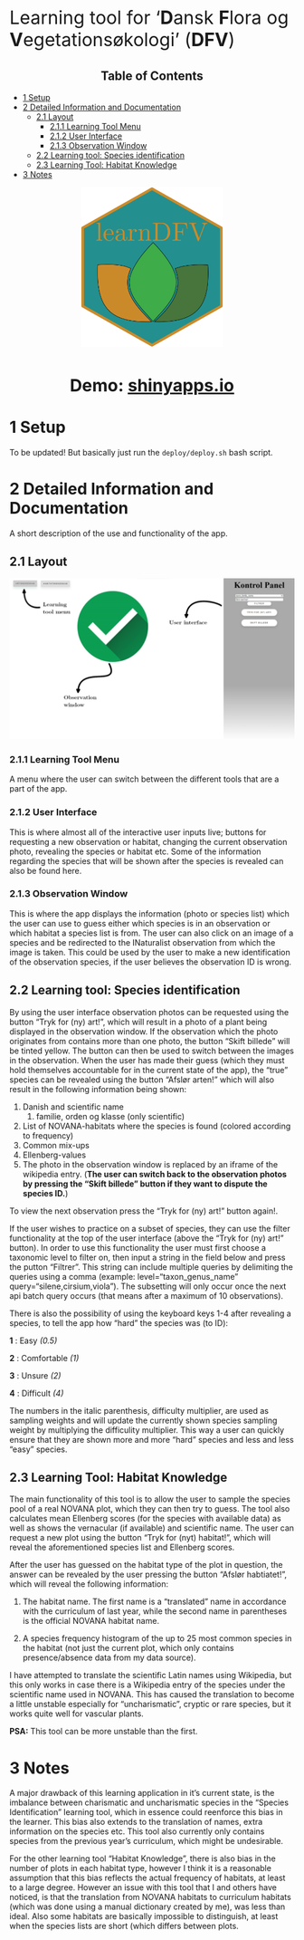 <p style='font-size: 32px;'>
Learning tool for ‘<b>D</b>ansk <b>F</b>lora og
<b>V</b>egetationsøkologi’ (<b>DFV</b>)
<p>
<center>
<h2>
Table of Contents
</h2>
</center>

-   <a href="#1-setup" id="toc-1-setup">1 Setup</a>
-   <a href="#2-detailed-information-and-documentation"
    id="toc-2-detailed-information-and-documentation">2 Detailed Information
    and Documentation</a>
    -   <a href="#21-layout" id="toc-21-layout">2.1 Layout</a>
        -   <a href="#211-learning-tool-menu" id="toc-211-learning-tool-menu">2.1.1
            Learning Tool Menu</a>
        -   <a href="#212-user-interface" id="toc-212-user-interface">2.1.2 User
            Interface</a>
        -   <a href="#213-observation-window" id="toc-213-observation-window">2.1.3
            Observation Window</a>
    -   <a href="#22-learning-tool-species-identification"
        id="toc-22-learning-tool-species-identification">2.2 Learning tool:
        Species identification</a>
    -   <a href="#23-learning-tool-habitat-knowledge"
        id="toc-23-learning-tool-habitat-knowledge">2.3 Learning Tool: Habitat
        Knowledge</a>
-   <a href="#3-notes" id="toc-3-notes">3 Notes</a>

<center>

<img src="https://raw.githubusercontent.com/asgersvenning/Dansk-Flora-App/GitHub/learnDFV_Sticker.png" width="250px">

</center>

<br>

<center>

<div style="font-size: 30px; font-weight: bold;">

Demo:
[shinyapps.io](https://asvenning.shinyapps.io/lringsredskab_-_dansk_flora_og_vegetationskologi/?_ga=2.117524928.852255328.1662635286-946788904.1657455478)

</div>

</center>

# 1 Setup

To be updated! But basically just run the `deploy/deploy.sh` bash script.

# 2 Detailed Information and Documentation

A short description of the use and functionality of the app.

## 2.1 Layout

![](readme_files/appLayout.jpg)

### 2.1.1 Learning Tool Menu

A menu where the user can switch between the different tools that are a
part of the app.

### 2.1.2 User Interface

This is where almost all of the interactive user inputs live; buttons
for requesting a new observation or habitat, changing the current
observation photo, revealing the species or habitat etc. Some of the
information regarding the species that will be shown after the species
is revealed can also be found here.

### 2.1.3 Observation Window

This is where the app displays the information (photo or species list)
which the user can use to guess either which species is in an
observation or which habitat a species list is from. The user can also
click on an image of a species and be redirected to the INaturalist
observation from which the image is taken. This could be used by the
user to make a new identification of the observation species, if the
user believes the observation ID is wrong.

## 2.2 Learning tool: Species identification

By using the user interface observation photos can be requested using
the button “Tryk for (ny) art!”, which will result in a photo of a plant
being displayed in the observation window. If the observation which the
photo originates from contains more than one photo, the button “Skift
billede” will be tinted yellow. The button can then be used to switch
between the images in the observation. When the user has made their
guess (which they must hold themselves accountable for in the current
state of the app), the “true” species can be revealed using the button
“Afslør arten!” which will also result in the following information
being shown:

1)  Danish and scientific name
    1.  familie, orden og klasse (only scientific)
2)  List of NOVANA-habitats where the species is found (colored
    according to frequency)
3)  Common mix-ups
4)  Ellenberg-values
5)  The photo in the observation window is replaced by an iframe of the
    wikipedia entry. (**The user can switch back to the observation
    photos by pressing the “Skift billede” button if they want to
    dispute the species ID.**)

To view the next observation press the “Tryk for (ny) art!” button
again!.

If the user wishes to practice on a subset of species, they can use the
filter functionality at the top of the user interface (above the “Tryk
for (ny) art!” button). In order to use this functionality the user must
first choose a taxonomic level to filter on, then input a string in the
field below and press the putton “Filtrer”. This string can include
multiple queries by delimiting the queries using a comma (example:
level=“taxon_genus_name” query=“silene,cirsium,viola”). The subsetting
will only occur once the next api batch query occurs (that means after a
maximum of 10 observations).

There is also the possibility of using the keyboard keys 1-4 after
revealing a species, to tell the app how “hard” the species was (to ID):

**1** : Easy *(0.5)*

**2** : Comfortable *(1)*

**3** : Unsure *(2)*

**4** : Difficult *(4)*

The numbers in the italic parenthesis, difficulty multiplier, are used
as sampling weights and will update the currently shown species sampling
weight by multiplying the difficulity multiplier. This way a user can
quickly ensure that they are shown more and more “hard” species and less
and less “easy” species.

## 2.3 Learning Tool: Habitat Knowledge

The main functionality of this tool is to allow the user to sample the
species pool of a real NOVANA plot, which they can then try to guess.
The tool also calculates mean Ellenberg scores (for the species with
available data) as well as shows the vernacular (if available) and
scientific name. The user can request a new plot using the button “Tryk
for (nyt) habitat!”, which will reveal the aforementioned species list
and Ellenberg scores.

After the user has guessed on the habitat type of the plot in question,
the answer can be revealed by the user pressing the button “Afslør
habtiatet!”, which will reveal the following information:

1)  The habitat name. The first name is a “translated” name in
    accordance with the curriculum of last year, while the second name
    in parentheses is the official NOVANA habitat name.

2)  A species frequency histogram of the up to 25 most common species in
    the habitat (not just the current plot, which only contains
    presence/absence data from my data source).

I have attempted to translate the scientific Latin names using
Wikipedia, but this only works in case there is a Wikipedia entry of the
species under the scientific name used in NOVANA. This has caused the
translation to become a little unstable especially for “uncharismatic”,
cryptic or rare species, but it works quite well for vascular plants.

**PSA:** This tool can be more unstable than the first.

# 3 Notes

A major drawback of this learning application in it’s current state, is
the imbalance between charismatic and uncharismatic species in the
“Species Identification” learning tool, which in essence could reenforce
this bias in the learner. This bias also extends to the translation of
names, extra information on the species etc. This tool also currently
only contains species from the previous year’s curriculum, which might
be undesirable.

For the other learning tool “Habitat Knowledge”, there is also bias in
the number of plots in each habitat type, however I think it is a
reasonable assumption that this bias reflects the actual frequency of
habitats, at least to a large degree. However an issue with this tool
that I and others have noticed, is that the translation from NOVANA
habitats to curriculum habitats (which was done using a manual
dictionary created by me), was less than ideal. Also some habitats are
basically impossible to distinguish, at least when the species lists are
short (which differs between plots.
